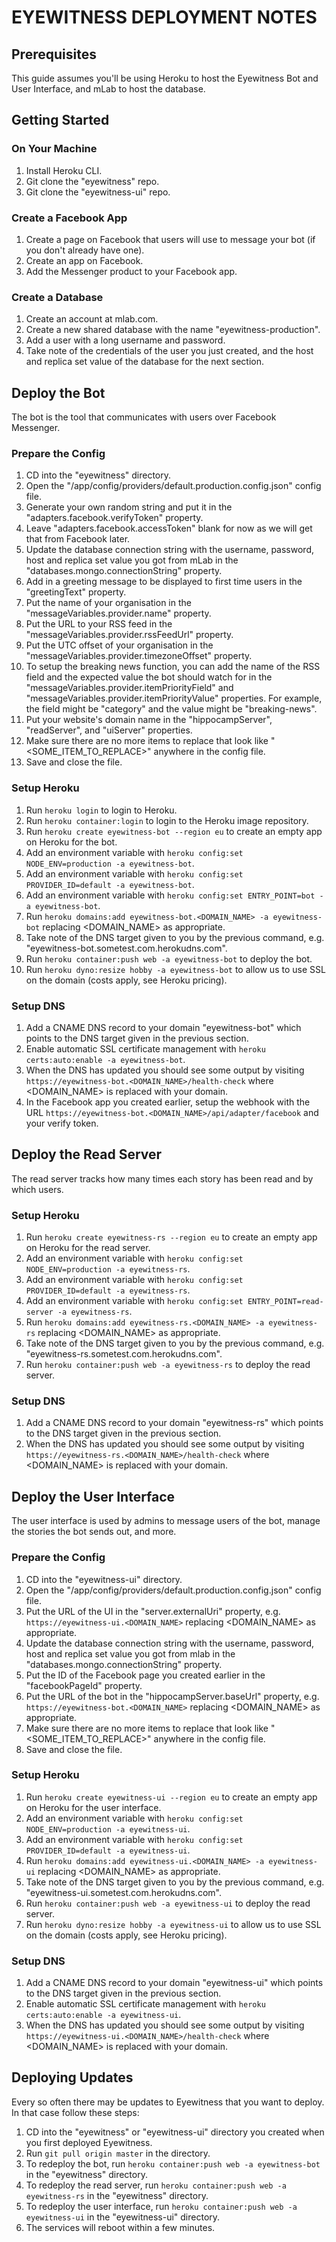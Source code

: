 # EYEWITNESS DEPLOYMENT NOTES

## Prerequisites
This guide assumes you'll be using Heroku to host the Eyewitness Bot and User Interface, and mLab to host the database.

## Getting Started

### On Your Machine
1. Install Heroku CLI.
2. Git clone the "eyewitness" repo.
3. Git clone the "eyewitness-ui" repo.

### Create a Facebook App
1. Create a page on Facebook that users will use to message your bot (if you don't already have one).
2. Create an app on Facebook.
3. Add the Messenger product to your Facebook app.

### Create a Database
1. Create an account at mlab.com.
2. Create a new shared database with the name "eyewitness-production".
3. Add a user with a long username and password.
4. Take note of the credentials of the user you just created, and the host and replica set value of the database for the next section.

## Deploy the Bot
The bot is the tool that communicates with users over Facebook Messenger.

### Prepare the Config
1. CD into the "eyewitness" directory.
2. Open the "/app/config/providers/default.production.config.json" config file.
3. Generate your own random string and put it in the "adapters.facebook.verifyToken" property.
4. Leave "adapters.facebook.accessToken" blank for now as we will get that from Facebook later.
5. Update the database connection string with the username, password, host and replica set value you got from mLab in the "databases.mongo.connectionString" property.
6. Add in a greeting message to be displayed to first time users in the "greetingText" property.
7. Put the name of your organisation in the "messageVariables.provider.name" property.
8. Put the URL to your RSS feed in the "messageVariables.provider.rssFeedUrl" property.
9. Put the UTC offset of your organisation in the "messageVariables.provider.timezoneOffset" property.
10. To setup the breaking news function, you can add the name of the RSS field and the expected value the bot should watch for in the "messageVariables.provider.itemPriorityField" and "messageVariables.provider.itemPriorityValue" properties. For example, the field might be "category" and the value might be "breaking-news".
11. Put your website's domain name in the "hippocampServer", "readServer", and "uiServer" properties.
12. Make sure there are no more items to replace that look like "<SOME_ITEM_TO_REPLACE>" anywhere in the config file.
13. Save and close the file.

### Setup Heroku
1. Run `heroku login` to login to Heroku.
2. Run `heroku container:login` to login to the Heroku image repository.
3. Run `heroku create eyewitness-bot --region eu` to create an empty app on Heroku for the bot.
4. Add an environment variable with `heroku config:set NODE_ENV=production -a eyewitness-bot`.
5. Add an environment variable with `heroku config:set PROVIDER_ID=default -a eyewitness-bot`.
6. Add an environment variable with `heroku config:set ENTRY_POINT=bot -a eyewitness-bot`.
7. Run `heroku domains:add eyewitness-bot.<DOMAIN_NAME> -a eyewitness-bot` replacing <DOMAIN_NAME> as appropriate.
8. Take note of the DNS target given to you by the previous command, e.g. "eyewitness-bot.sometest.com.herokudns.com".
9. Run `heroku container:push web -a eyewitness-bot` to deploy the bot.
10. Run `heroku dyno:resize hobby -a eyewitness-bot` to allow us to use SSL on the domain (costs apply, see Heroku pricing).

### Setup DNS
1. Add a CNAME DNS record to your domain "eyewitness-bot" which points to the DNS target given in the previous section.
2. Enable automatic SSL certificate management with `heroku certs:auto:enable -a eyewitness-bot`.
3. When the DNS has updated you should see some output by visiting `https://eyewitness-bot.<DOMAIN_NAME>/health-check` where <DOMAIN_NAME> is replaced with your domain.
4. In the Facebook app you created earlier, setup the webhook with the URL `https://eyewitness-bot.<DOMAIN_NAME>/api/adapter/facebook` and your verify token.

## Deploy the Read Server
The read server tracks how many times each story has been read and by which users.

### Setup Heroku
1. Run `heroku create eyewitness-rs --region eu` to create an empty app on Heroku for the read server.
2. Add an environment variable with `heroku config:set NODE_ENV=production -a eyewitness-rs`.
3. Add an environment variable with `heroku config:set PROVIDER_ID=default -a eyewitness-rs`.
4. Add an environment variable with `heroku config:set ENTRY_POINT=read-server -a eyewitness-rs`.
5. Run `heroku domains:add eyewitness-rs.<DOMAIN_NAME> -a eyewitness-rs` replacing <DOMAIN_NAME> as appropriate.
6. Take note of the DNS target given to you by the previous command, e.g. "eyewitness-rs.sometest.com.herokudns.com".
7. Run `heroku container:push web -a eyewitness-rs` to deploy the read server.

### Setup DNS
1. Add a CNAME DNS record to your domain "eyewitness-rs" which points to the DNS target given in the previous section.
2. When the DNS has updated you should see some output by visiting `https://eyewitness-rs.<DOMAIN_NAME>/health-check` where <DOMAIN_NAME> is replaced with your domain.

## Deploy the User Interface
The user interface is used by admins to message users of the bot, manage the stories the bot sends out, and more.

### Prepare the Config
1. CD into the "eyewitness-ui" directory.
2. Open the "/app/config/providers/default.production.config.json" config file.
3. Put the URL of the UI in the "server.externalUri" property, e.g. `https://eyewitness-ui.<DOMAIN_NAME>` replacing <DOMAIN_NAME> as appropriate.
4. Update the database connection string with the username, password, host and replica set value you got from mlab in the "databases.mongo.connectionString" property.
5. Put the ID of the Facebook page you created earlier in the "facebookPageId" property.
6. Put the URL of the bot in the "hippocampServer.baseUrl" property, e.g. `https://eyewitness-bot.<DOMAIN_NAME>` replacing <DOMAIN_NAME> as appropriate.
7. Make sure there are no more items to replace that look like "<SOME_ITEM_TO_REPLACE>" anywhere in the config file.
8. Save and close the file.

### Setup Heroku
1. Run `heroku create eyewitness-ui --region eu` to create an empty app on Heroku for the user interface.
2. Add an environment variable with `heroku config:set NODE_ENV=production -a eyewitness-ui`.
3. Add an environment variable with `heroku config:set PROVIDER_ID=default -a eyewitness-ui`.
4. Run `heroku domains:add eyewitness-ui.<DOMAIN_NAME> -a eyewitness-ui` replacing <DOMAIN_NAME> as appropriate.
5. Take note of the DNS target given to you by the previous command, e.g. "eyewitness-ui.sometest.com.herokudns.com".
6. Run `heroku container:push web -a eyewitness-ui` to deploy the read server.
7. Run `heroku dyno:resize hobby -a eyewitness-ui` to allow us to use SSL on the domain (costs apply, see Heroku pricing).

### Setup DNS
1. Add a CNAME DNS record to your domain "eyewitness-ui" which points to the DNS target given in the previous section.
2. Enable automatic SSL certificate management with `heroku certs:auto:enable -a eyewitness-ui`.
3. When the DNS has updated you should see some output by visiting `https://eyewitness-ui.<DOMAIN_NAME>/health-check` where <DOMAIN_NAME> is replaced with your domain.

## Deploying Updates
Every so often there may be updates to Eyewitness that you want to deploy. In that case follow these steps:

1. CD into the "eyewitness" or "eyewitness-ui" directory you created when you first deployed Eyewitness.
2. Run `git pull origin master` in the directory.
3. To redeploy the bot, run `heroku container:push web -a eyewitness-bot` in the "eyewitness" directory.
4. To redeploy the read server, run `heroku container:push web -a eyewitness-rs` in the "eyewitness" directory.
5. To redeploy the user interface, run `heroku container:push web -a eyewitness-ui` in the "eyewitness-ui" directory.
6. The services will reboot within a few minutes.
